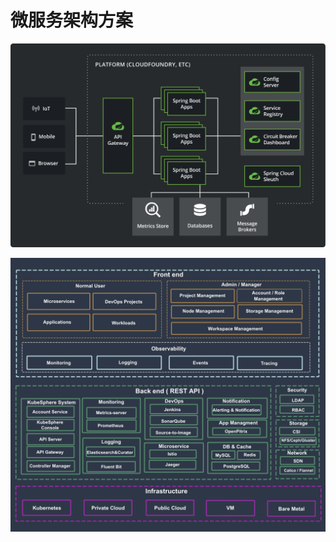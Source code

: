 # 微服务架构方案



![img](images/microservices-6-dark.svg)





![Architecture](images/20190810073322.png)








